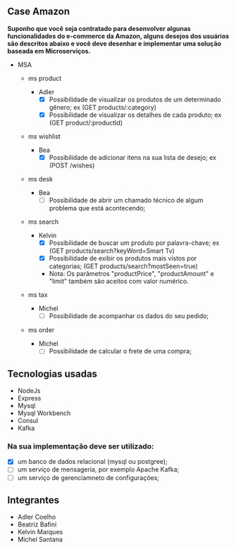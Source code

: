 Case Amazon
---
__Suponho que você seja contratado para desenvolver algunas funcionalidades do e-commerce da
Amazon, alguns desejos dos usuários são descritos abaixo e você deve desenhar e implementar uma
solução baseada em Microserviços.__
  
- MSA
  - ms product
    - Adler
        - [x] Possibilidade de visualizar os produtos de um determinado gênero; ex (GET products/:category)
        - [x] Possibilidade de visualizar os detalhes de cada produto; ex (GET product/:productId)

  - ms wishlist 
    - Bea
        - [x] Possibilidade de adicionar itens na sua lista de desejo; ex (POST /wishes)
  - ms desk
    - Bea
        - [ ] Possibilidade de abrir um chamado técnico de algum problema que está acontecendo;

  - ms search
    - Kelvin
        - [x] Possibilidade de buscar um produto por palavra-chave; ex (GET products/search?keyWord=Smart Tv)
        - [x] Possibilidade de exibir os produtos mais vistos por categorias; (GET products/search?mostSeen=true)
        - Nota: Os parâmetros "productPrice", "productAmount" e "limit" também são aceitos com valor numérico.

  - ms tax
    - Michel
        - [ ] Possibilidade de acompanhar os dados do seu pedido;
  - ms order
    - Michel
        - [ ] Possibilidade de calcular o frete de uma compra;  

## Tecnologias usadas
- NodeJs
- Express
- Mysql
- Mysql Workbench
- Consul
- Kafka

### Na sua implementação deve ser utilizado: 
- [x] um banco de dados relacional (mysql ou postgree);
- [ ] um serviço de mensageria, por exemplo Apache Kafka;
- [ ] um serviço de gerenciamneto de configurações;

## Integrantes
- Adler Coelho
- Beatriz Bafini
- Kelvin Marques
- Michel Santana
